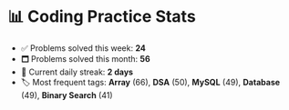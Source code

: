 # 📊 Coding Practice Stats

- ✅ Problems solved this week: **24**
- 🗖️ Problems solved this month: **56**
- 📌 Current daily streak: **2 days**
- 🏷️ Most frequent tags: **Array** (66), **DSA** (50), **MySQL** (49), **Database** (49), **Binary Search** (41)
